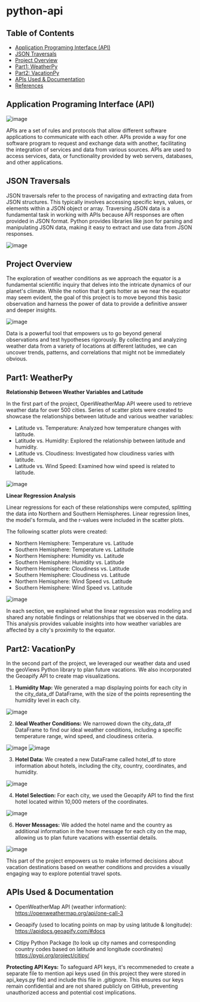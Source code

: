 # python-api


## Table of Contents
- [Application Programing Interface (API)](#application-programing-interface-(API))
- [JSON Traversals](#json-traversals)
- [Project Overview](#project-overview)
- [Part1: WeatherPy](#part1)
- [Part2: VacationPy](#part2)
- [APIs Used & Documentation](#api-documentation)
- [References](#ref)

## Application Programing Interface (API)

![image](https://github.com/JasmineBamba/python-api/assets/135666038/8ae2d3e0-f6e4-452c-8854-2e736bbfaa82)

APIs are a set of rules and protocols that allow different software applications to communicate with each other. APIs provide a way for one software program to request and exchange data with another, facilitating the integration of services and data from various sources. APIs are used to access services, data, or functionality provided by web servers, databases, and other applications.

## JSON Traversals

JSON traversals refer to the process of navigating and extracting data from JSON structures. This typically involves accessing specific keys, values, or elements within a JSON object or array. Traversing JSON data is a fundamental task in working with APIs because API responses are often provided in JSON format. Python provides libraries like json for parsing and manipulating JSON data, making it easy to extract and use data from JSON responses.

![image](https://github.com/JasmineBamba/python-api/assets/135666038/08b9ad45-5c10-44de-9d71-783ecaa30a2a)

## Project Overview

The exploration of weather conditions as we approach the equator is a fundamental scientific inquiry that delves into the intricate dynamics of our planet's climate. While the notion that it gets hotter as we near the equator may seem evident, the goal of this project is to move beyond this basic observation and harness the power of data to provide a definitive answer and deeper insights.

![image](https://github.com/JasmineBamba/python-api/assets/135666038/5e4aec78-a837-49f9-ac85-d8fd8f5edce0)

Data is a powerful tool that empowers us to go beyond general observations and test hypotheses rigorously. By collecting and analyzing weather data from a variety of locations at different latitudes, we can uncover trends, patterns, and correlations that might not be immediately obvious.

## Part1: WeatherPy

**Relationship Between Weather Variables and Latitude**

In the first part of the project, OpenWeatherMap API weere used to retrieve weather data for over 500 cities. Series of scatter plots were created to showcase the relationships between latitude and various weather variables:

- Latitude vs. Temperature: Analyzed how temperature changes with latitude.
- Latitude vs. Humidity: Explored the relationship between latitude and humidity.
- Latitude vs. Cloudiness: Investigated how cloudiness varies with latitude.
- Latitude vs. Wind Speed: Examined how wind speed is related to latitude.

![image](https://github.com/JasmineBamba/python-api/assets/135666038/30e75660-8211-49fd-a28c-40c03f27c95d)

**Linear Regression Analysis**

Linear regressions for each of these relationships were computed, splitting the data into Northern and Southern Hemispheres. Linear regression lines, the model's formula, and the r-values were included in the scatter plots.

The following scatter plots were created:

- Northern Hemisphere: Temperature vs. Latitude
- Southern Hemisphere: Temperature vs. Latitude
- Northern Hemisphere: Humidity vs. Latitude
- Southern Hemisphere: Humidity vs. Latitude
- Northern Hemisphere: Cloudiness vs. Latitude
- Southern Hemisphere: Cloudiness vs. Latitude
- Northern Hemisphere: Wind Speed vs. Latitude
- Southern Hemisphere: Wind Speed vs. Latitude

![image](https://github.com/JasmineBamba/python-api/assets/135666038/1158af92-cf4c-480d-9349-509aefc58dcb)

In each section, we explained what the linear regression was modeling and shared any notable findings or relationships that we observed in the data. This analysis provides valuable insights into how weather variables are affected by a city's proximity to the equator.

## Part2: VacationPy

In the second part of the project, we leveraged our weather data and used the geoViews Python library to plan future vacations. We also incorporated the Geoapify API to create map visualizations.

1. **Humidity Map:** We generated a map displaying points for each city in the city_data_df DataFrame, with the size of the points representing the humidity level in each city.

![image](https://github.com/JasmineBamba/python-api/assets/135666038/a77a4c83-b858-474d-bbff-f7b1216e4eac)

2. **Ideal Weather Conditions:** We narrowed down the city_data_df DataFrame to find our ideal weather conditions, including a specific temperature range, wind speed, and cloudiness criteria.
   
![image](https://github.com/JasmineBamba/python-api/assets/135666038/8f79178c-4757-4203-b3c0-0ad635029296)
![image](https://github.com/JasmineBamba/python-api/assets/135666038/9cdffb2e-90ae-46f1-a805-231764c3fa57)


3. **Hotel Data:** We created a new DataFrame called hotel_df to store information about hotels, including the city, country, coordinates, and humidity.

![image](https://github.com/JasmineBamba/python-api/assets/135666038/641335de-82e0-47d5-a381-65a19a931efb)

4. **Hotel Selection:** For each city, we used the Geoapify API to find the first hotel located within 10,000 meters of the coordinates.
  
![image](https://github.com/JasmineBamba/python-api/assets/135666038/1f009875-373c-407b-9b52-44ae6b9b9b93)

6. **Hover Messages:** We added the hotel name and the country as additional information in the hover message for each city on the map, allowing us to plan future vacations with essential details.

![image](https://github.com/JasmineBamba/python-api/assets/135666038/728c0961-9579-4fa2-8f10-62ad9da7560c)

This part of the project empowers us to make informed decisions about vacation destinations based on weather conditions and provides a visually engaging way to explore potential travel spots.


## APIs Used & Documentation

- OpenWeatherMap API (weather information):
https://openweathermap.org/api/one-call-3

- Geoapify (used to locating points on map by using latitude & longitude):
https://apidocs.geoapify.com/#docs

- Citipy Python Package (to look up city names and corresponding country codes based on latitude and longitude coordinates)
https://pypi.org/project/citipy/

**Protecting API Keys:** To safeguard API keys, it's recommeneded to create a separate file to mention api keys used (in this project they were stored in api_keys.py file) and include this file in .gitignore. This ensures our keys remain confidential and are not shared publicly on GitHub, preventing unauthorized access and potential cost implications.
